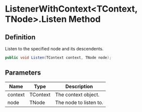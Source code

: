 # ListenerWithContext&lt;TContext, TNode&gt;.Listen Method
## Definition

Listen to the specified node and its descendents.

```c#
public void Listen(TContext context, TNode node);
```

## Parameters

| Name | Type | Description |
| ---- | ---- | ----------- |
| context | TContext | The context object. |
| node | TNode | The node to listen to. |

